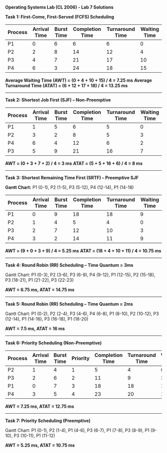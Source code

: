 **Operating Systems Lab (CL 2006) - Lab 7 Solutions**

**Task 1: First-Come, First-Served (FCFS) Scheduling**

| Process | Arrival Time | Burst Time | Completion Time | Turnaround Time | Waiting Time |
|---------|-------------|------------|-----------------|----------------|-------------|
| P1      | 0           | 6          | 6               | 6              | 0           |
| P2      | 2           | 8          | 14              | 12             | 4           |
| P3      | 4           | 7          | 21              | 17             | 10          |
| P4      | 6           | 3          | 24              | 18             | 15          |

**Average Waiting Time (AWT) = (0 + 4 + 10 + 15) / 4 = 7.25 ms**
**Average Turnaround Time (ATAT) = (6 + 12 + 17 + 18) / 4 = 13.25 ms**

---

**Task 2: Shortest Job First (SJF) – Non-Preemptive**

| Process | Arrival Time | Burst Time | Completion Time | Turnaround Time | Waiting Time |
|---------|-------------|------------|-----------------|----------------|-------------|
| P1      | 1           | 5          | 6               | 5              | 0           |
| P2      | 3           | 2          | 8               | 5              | 3           |
| P4      | 6           | 4          | 12              | 6              | 2           |
| P3      | 5           | 9          | 21              | 16             | 7           |

**AWT = (0 + 3 + 7 + 2) / 4 = 3 ms**
**ATAT = (5 + 5 + 16 + 6) / 4 = 8 ms**

---

**Task 3: Shortest Remaining Time First (SRTF) – Preemptive SJF**

**Gantt Chart:**
P1 (0-1), P2 (1-5), P3 (5-12), P4 (12-14), P1 (14-18)

| Process | Arrival Time | Burst Time | Completion Time | Turnaround Time | Waiting Time |
|---------|-------------|------------|-----------------|----------------|-------------|
| P1      | 0           | 9          | 18              | 18             | 9           |
| P2      | 1           | 4          | 5               | 4              | 0           |
| P3      | 2           | 7          | 12              | 10             | 3           |
| P4      | 3           | 2          | 14              | 11             | 9           |

**AWT = (9 + 0 + 3 + 9) / 4 = 5.25 ms**
**ATAT = (18 + 4 + 10 + 11) / 4 = 10.75 ms**

---

**Task 4: Round Robin (RR) Scheduling – Time Quantum = 3ms**

Gantt Chart: P1 (0-3), P2 (3-6), P3 (6-9), P4 (9-12), P1 (12-15), P2 (15-18), P3 (18-21), P1 (21-22), P3 (22-23)

**AWT = 6.75 ms, ATAT = 14.75 ms**

---

**Task 5: Round Robin (RR) Scheduling – Time Quantum = 2ms**

Gantt Chart: P1 (0-2), P2 (2-4), P3 (4-6), P4 (6-8), P1 (8-10), P2 (10-12), P3 (12-14), P1 (14-16), P3 (16-18), P1 (18-20)

**AWT = 7.5 ms, ATAT = 16 ms**

---

**Task 6: Priority Scheduling (Non-Preemptive)**

| Process | Arrival Time | Burst Time | Priority | Completion Time | Turnaround Time | Waiting Time |
|---------|-------------|------------|----------|-----------------|----------------|-------------|
| P2      | 1           | 4          | 1        | 5               | 4              | 0           |
| P3      | 2           | 6          | 2        | 11              | 9              | 3           |
| P1      | 0           | 7          | 3        | 18              | 18             | 11          |
| P4      | 3           | 5          | 4        | 23              | 20             | 15          |

**AWT = 7.25 ms, ATAT = 12.75 ms**

---

**Task 7: Priority Scheduling (Preemptive)**

Gantt Chart: P1 (0-1), P2 (1-4), P1 (4-6), P3 (6-7), P1 (7-8), P3 (8-9), P1 (9-10), P3 (10-11), P1 (11-12)

**AWT = 5.25 ms, ATAT = 10.75 ms**

